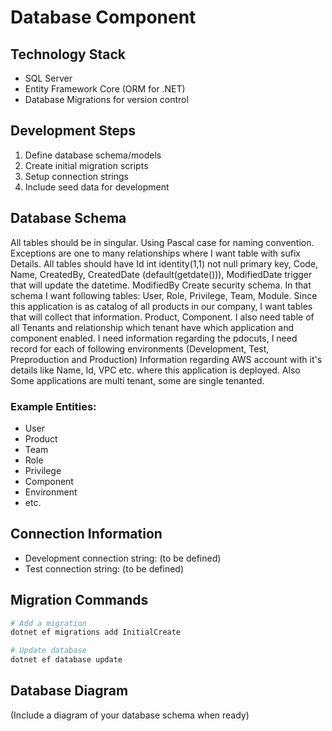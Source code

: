 # Database Component

## Technology Stack
- SQL Server
- Entity Framework Core (ORM for .NET)
- Database Migrations for version control

## Development Steps
1. Define database schema/models
2. Create initial migration scripts
3. Setup connection strings
4. Include seed data for development

## Database Schema
All tables should be in singular. Using Pascal case for naming convention. Exceptions are one to many relationships where I want table with sufix Details. All tables should have Id int identity(1,1) not null primary key, Code, Name, CreatedBy, CreatedDate (default(getdate())), ModifiedDate trigger that will update the datetime. ModifiedBy
Create security schema. In that schema I want following tables: User, Role, Privilege, Team, Module.
Since this application is as catalog of all products in our company, I want tables that will collect that information. Product, Component. I also need table of all Tenants and relationship which tenant have which application and component enabled.
I need information regarding the pdocuts, I need record for each of following environments (Development, Test, Preproduction and Production) Information regarding AWS account with it's details like Name, Id, VPC etc. where this application is deployed. Also Some applications are multi tenant, some are single tenanted.

### Example Entities:
- User
- Product
- Team
- Role
- Privilege
- Component
- Environment
- etc.

## Connection Information
- Development connection string: (to be defined)
- Test connection string: (to be defined)

## Migration Commands
```bash
# Add a migration
dotnet ef migrations add InitialCreate

# Update database
dotnet ef database update
```

## Database Diagram
(Include a diagram of your database schema when ready)